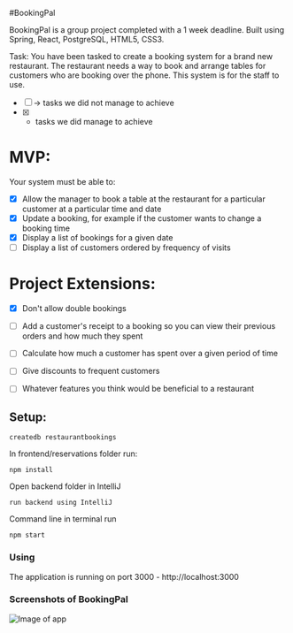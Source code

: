 #BookingPal

BookingPal is a group project completed with a 1 week deadline. Built using Spring, React, PostgreSQL, HTML5, CSS3.

Task: 
You have been tasked to create a booking system for a brand new restaurant. The restaurant needs a way to book and arrange tables for customers who are booking over the phone. This system is for the staff to use.

- [ ] -> tasks we did not manage to achieve
- [x] - tasks we did manage to achieve

# MVP:
Your system must be able to:

- [x] Allow the manager to book a table at the restaurant for a particular customer at a particular time and date
- [x] Update a booking, for example if the customer wants to change a booking time
- [x] Display a list of bookings for a given date
- [ ] Display a list of customers ordered by frequency of visits

# Project Extensions:

- [x] Don't allow double bookings
- [ ] Add a customer's receipt to a booking so you can view their previous orders and how much they spent
- [ ] Calculate how much a customer has spent over a given period of time
- [ ] Give discounts to frequent customers
- [ ] Whatever features you think would be beneficial to a restaurant


## Setup:

```
createdb restaurantbookings
```

In frontend/reservations folder run:

```
npm install
```

Open backend folder in IntelliJ

```
run backend using IntelliJ
```

Command line in terminal run

```
npm start
```

### Using

The application is running on port 3000 - http://localhost:3000

### Screenshots of BookingPal
![Image of app](images/bookingpal_screen_shot_1.png)
